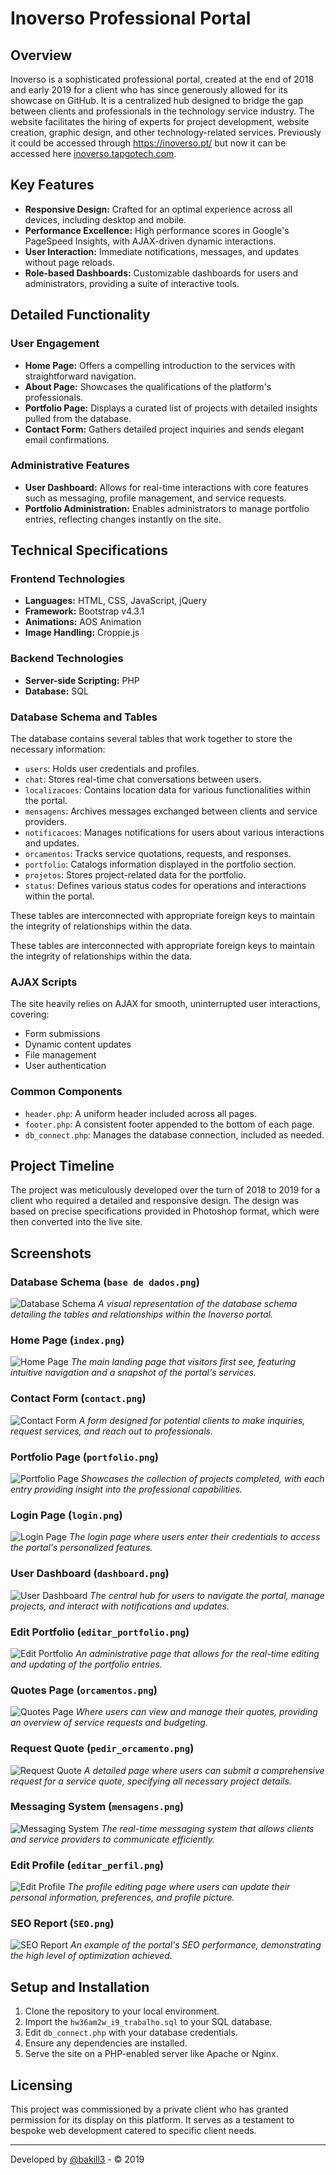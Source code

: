 # Inoverso Professional Portal

## Overview

Inoverso is a sophisticated professional portal, created at the end of 2018 and early 2019 for a client who has since generously allowed for its showcase on GitHub. It is a centralized hub designed to bridge the gap between clients and professionals in the technology service industry. The website facilitates the hiring of experts for project development, website creation, graphic design, and other technology-related services. Previously it could be accessed through https://inoverso.pt/ but now it can be accessed here [inoverso.tapgotech.com](https://inoverso.tapgotech.com/).

## Key Features

- **Responsive Design:** Crafted for an optimal experience across all devices, including desktop and mobile.
- **Performance Excellence:** High performance scores in Google's PageSpeed Insights, with AJAX-driven dynamic interactions.
- **User Interaction:** Immediate notifications, messages, and updates without page reloads.
- **Role-based Dashboards:** Customizable dashboards for users and administrators, providing a suite of interactive tools.

## Detailed Functionality

### User Engagement

- **Home Page:** Offers a compelling introduction to the services with straightforward navigation.
- **About Page:** Showcases the qualifications of the platform's professionals.
- **Portfolio Page:** Displays a curated list of projects with detailed insights pulled from the database.
- **Contact Form:** Gathers detailed project inquiries and sends elegant email confirmations.

### Administrative Features

- **User Dashboard:** Allows for real-time interactions with core features such as messaging, profile management, and service requests.
- **Portfolio Administration:** Enables administrators to manage portfolio entries, reflecting changes instantly on the site.

## Technical Specifications

### Frontend Technologies

- **Languages:** HTML, CSS, JavaScript, jQuery
- **Framework:** Bootstrap v4.3.1
- **Animations:** AOS Animation
- **Image Handling:** Croppie.js

### Backend Technologies

- **Server-side Scripting:** PHP
- **Database:** SQL

### Database Schema and Tables

The database contains several tables that work together to store the necessary information:

- `users`: Holds user credentials and profiles.
- `chat`: Stores real-time chat conversations between users.
- `localizacoes`: Contains location data for various functionalities within the portal.
- `mensagens`: Archives messages exchanged between clients and service providers.
- `notificacoes`: Manages notifications for users about various interactions and updates.
- `orcamentos`: Tracks service quotations, requests, and responses.
- `portfolio`: Catalogs information displayed in the portfolio section.
- `projetos`: Stores project-related data for the portfolio.
- `status`: Defines various status codes for operations and interactions within the portal.

These tables are interconnected with appropriate foreign keys to maintain the integrity of relationships within the data.


These tables are interconnected with appropriate foreign keys to maintain the integrity of relationships within the data.

### AJAX Scripts

The site heavily relies on AJAX for smooth, uninterrupted user interactions, covering:

- Form submissions
- Dynamic content updates
- File management
- User authentication

### Common Components

- `header.php`: A uniform header included across all pages.
- `footer.php`: A consistent footer appended to the bottom of each page.
- `db_connect.php`: Manages the database connection, included as needed.

## Project Timeline

The project was meticulously developed over the turn of 2018 to 2019 for a client who required a detailed and responsive design. The design was based on precise specifications provided in Photoshop format, which were then converted into the live site.

## Screenshots

### Database Schema (`base de dados.png`)
![Database Schema](i9_pics/base_de_dados.png)
*A visual representation of the database schema detailing the tables and relationships within the Inoverso portal.*

### Home Page (`index.png`)
![Home Page](i9_pics/index.png)
*The main landing page that visitors first see, featuring intuitive navigation and a snapshot of the portal's services.*

### Contact Form (`contact.png`)
![Contact Form](i9_pics/contact.png)
*A form designed for potential clients to make inquiries, request services, and reach out to professionals.*

### Portfolio Page (`portfolio.png`)
![Portfolio Page](i9_pics/portfolio.png)
*Showcases the collection of projects completed, with each entry providing insight into the professional capabilities.*

### Login Page (`login.png`)
![Login Page](i9_pics/login.png)
*The login page where users enter their credentials to access the portal's personalized features.*

### User Dashboard (`dashboard.png`)
![User Dashboard](i9_pics/dashboard.png)
*The central hub for users to navigate the portal, manage projects, and interact with notifications and updates.*

### Edit Portfolio (`editar_portfolio.png`)
![Edit Portfolio](i9_pics/editar_portfolio.png)
*An administrative page that allows for the real-time editing and updating of the portfolio entries.*

### Quotes Page (`orcamentos.png`)
![Quotes Page](i9_pics/orcamentos.png)
*Where users can view and manage their quotes, providing an overview of service requests and budgeting.*

### Request Quote (`pedir_orcamento.png`)
![Request Quote](i9_pics/pedir_orcamento.png)
*A detailed page where users can submit a comprehensive request for a service quote, specifying all necessary project details.*

### Messaging System (`mensagens.png`)
![Messaging System](i9_pics/mensagens.png)
*The real-time messaging system that allows clients and service providers to communicate efficiently.*

### Edit Profile (`editar_perfil.png`)
![Edit Profile](i9_pics/editar_perfil.png)
*The profile editing page where users can update their personal information, preferences, and profile picture.*



### SEO Report (`SEO.png`)
![SEO Report](i9_pics/SEO.png)
*An example of the portal's SEO performance, demonstrating the high level of optimization achieved.*

## Setup and Installation

1. Clone the repository to your local environment.
2. Import the `hw36am2w_i9_trabalho.sql` to your SQL database.
3. Edit `db_connect.php` with your database credentials.
4. Ensure any dependencies are installed.
5. Serve the site on a PHP-enabled server like Apache or Nginx.

## Licensing

This project was commissioned by a private client who has granted permission for its display on this platform. It serves as a testament to bespoke web development catered to specific client needs.

---

Developed by [@bakill3](https://github.com/bakill3) - © 2019
